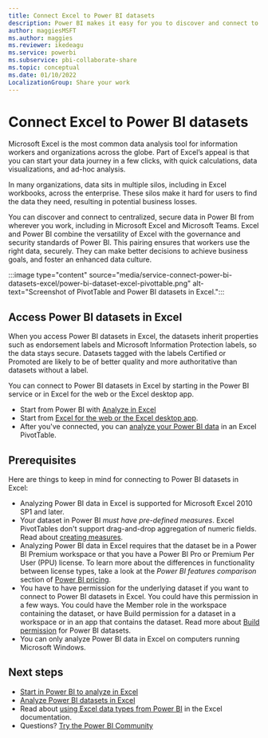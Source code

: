 ```yaml
---
title: Connect Excel to Power BI datasets 
description: Power BI makes it easy for you to discover and connect to centralized and secure data from wherever you work, including Microsoft Excel and Microsoft Teams.
author: maggiesMSFT
ms.author: maggies
ms.reviewer: ikedeagu
ms.service: powerbi
ms.subservice: pbi-collaborate-share
ms.topic: conceptual
ms.date: 01/10/2022
LocalizationGroup: Share your work
---
```

# Connect Excel to Power BI datasets

Microsoft Excel is the most common data analysis tool for information workers and organizations across the globe. Part of Excel’s appeal is that you can start your data journey in a few clicks, with quick calculations, data visualizations, and ad-hoc analysis. 

In many organizations, data sits in multiple silos, including in Excel workbooks, across the enterprise. These silos make it hard for users to find the data they need, resulting in potential business losses.

You can discover and connect to centralized, secure data in Power BI from wherever you work, including in Microsoft Excel and Microsoft Teams. Excel and Power BI combine the versatility of Excel with the governance and security standards of Power BI. This pairing ensures that workers use the right data, securely. They can make better decisions to achieve business goals, and foster an enhanced data culture.

:::image type="content" source="media/service-connect-power-bi-datasets-excel/power-bi-dataset-excel-pivottable.png" alt-text="Screenshot of PivotTable and Power BI datasets in Excel.":::

## Access Power BI datasets in Excel 

When you access Power BI datasets in Excel, the datasets inherit properties such as endorsement labels and Microsoft Information Protection labels, so the data stays secure. Datasets tagged with the labels Certified or Promoted are likely to be of better quality and more authoritative than datasets without a label.

You can connect to Power BI datasets in Excel by starting in the Power BI service or in Excel for the web or the Excel desktop app.  

- Start from Power BI with [Analyze in Excel](service-analyze-in-excel.md) 
- Start from [Excel for the web or the Excel desktop app](service-connect-excel-power-bi-datasets.md).
- After you've connected, you can [analyze your Power BI data](service-analyze-power-bi-datasets-excel.md) in an Excel PivotTable.

## Prerequisites

Here are things to keep in mind for connecting to Power BI datasets in Excel:

- Analyzing Power BI data in Excel is supported for Microsoft Excel 2010 SP1 and later.
- Your dataset in Power BI *must have pre-defined measures*. Excel PivotTables don't support drag-and-drop aggregation of numeric fields. Read about [creating measures](../transform-model/desktop-measures.md).
- Analyzing Power BI data in Excel requires that the dataset be in a Power BI Premium workspace or that you have a Power BI Pro or Premium Per User (PPU) license. To learn more about the differences in functionality between license types, take a look at the _Power BI features comparison_ section of [Power BI pricing](https://powerbi.microsoft.com/pricing/).
- You have to have permission for the underlying dataset if you want to connect to Power BI datasets in Excel. You could have this permission in a few ways. You could have the Member role in the workspace containing the dataset, or have Build permission for a dataset in a workspace or in an app that contains the dataset. Read more about [Build permission](../connect-data/service-datasets-build-permissions.md) for Power BI datasets.
- You can only analyze Power BI data in Excel on computers running Microsoft Windows.

## Next steps

- [Start in Power BI to analyze in Excel](service-analyze-in-excel.md)
- [Analyze Power BI datasets in Excel](service-analyze-power-bi-datasets-excel.md)
- Read about [using Excel data types from Power BI](https://support.office.com/article/use-excel-data-types-from-power-bi-preview-cd8938ce-f963-444d-b82a-7140848241e9) in the Excel documentation.
- Questions? [Try the Power BI Community](https://community.powerbi.com/)
